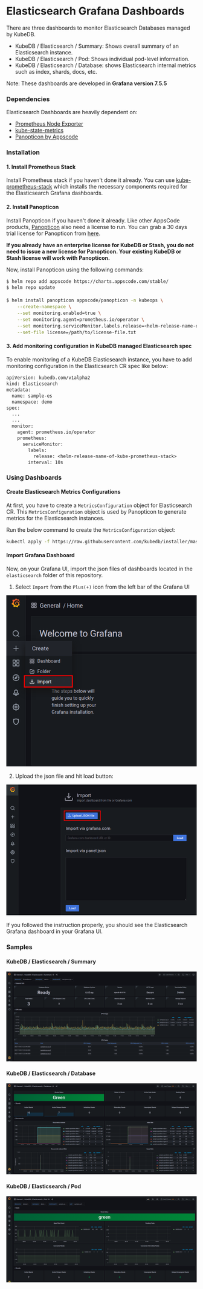 # Elasticsearch Grafana Dashboards

There are three dashboards to monitor Elasticsearch Databases managed by KubeDB.

- KubeDB / Elasticsearch / Summary: Shows overall summary of an Elasticsearch instance.
- KubeDB / Elasticsearch / Pod: Shows individual pod-level information.
- KubeDB / Elasticsearch / Database: shows Elasticsearch internal metrics such as index, shards, docs, etc.

Note: These dashboards are developed in **Grafana version 7.5.5**

### Dependencies

Elasticsearch Dashboards are heavily dependent on:

- [Prometheus Node Exporter](https://github.com/prometheus/node_exporter)
- [kube-state-metrics](https://github.com/kubernetes/kube-state-metrics)
- [Panopticon by Appscode](https://blog.byte.builders/post/introducing-panopticon/)


### Installation

#### 1. Install Prometheus Stack

Install Prometheus stack if you haven't done it already. You can use [kube-prometheus-stack](https://artifacthub.io/packages/helm/prometheus-community/kube-prometheus-stack) which installs the necessary components required for the Elasticsearch Grafana dashboards.

#### 2. Install Panopticon

Install Panopticon if you haven't done it already. Like other AppsCode products, [Panopticon](https://blog.byte.builders/post/introducing-panopticon/) also need a license to run. You can grab a 30 days trial license for Panopticon from [here](https://license-issuer.appscode.com/?p=panopticon-enterprise).

**If you already have an enterprise license for KubeDB or Stash, you do not need to issue a new license for Panopticon. Your existing KubeDB or Stash license will work with Panopticon.**

Now, install Panopticon using the following commands:

```bash
$ helm repo add appscode https://charts.appscode.com/stable/
$ helm repo update

$ helm install panopticon appscode/panopticon -n kubeops \
    --create-namespace \
    --set monitoring.enabled=true \
    --set monitoring.agent=prometheus.io/operator \
    --set monitoring.serviceMonitor.labels.release=<helm-release-name-of-kube-prometheus-stack> \
    --set-file license=/path/to/license-file.txt
```

#### 3. Add monitoring configuration in KubeDB managed Elasticsearch spec

To enable monitoring of a KubeDB Elasticsearch instance, you have to add monitoring configuration in the Elasticsearch CR spec like below:

```
apiVersion: kubedb.com/v1alpha2
kind: Elasticsearch
metadata:
  name: sample-es
  namespace: demo
spec:
  ...
  ...
  monitor:
    agent: prometheus.io/operator
    prometheus:
      serviceMonitor:
        labels:
          release: <helm-release-name-of-kube-prometheus-stack>
        interval: 10s
```

### Using Dashboards

#### Create Elasticsearch Metrics Configurations

At first, you have to create a `MetricsConfiguration` object for Elasticsearch CR. This `MetricsConfiguration` object is used by Panopticon to generate metrics for the Elasticsearch instances.

Run the below command to create the `MetricsConfiguration` object:

```bash
kubectl apply -f https://raw.githubusercontent.com/kubedb/installer/master/charts/kubedb-metrics/templates/metricsconfig-kubedb-com-elasticsearch.yaml
```

#### Import Grafana Dashboard

Now, on your Grafana UI, import the json files of dashboards located in the `elasticsearch` folder of this repository.


1. Select `Import` from the `Plus(+)` icon from the left bar of the Grafana UI

![Import New Dashboard](/elasticsearch/images/import_dashboard_1.png)

2. Upload the json file and hit load button:

![Upload Dashboard JSON](/elasticsearch/images/import_dashboard_2.png)


If you followed the instruction properly, you should see the Elasticsearch Grafana dashboard in your Grafana UI.

### Samples

####  KubeDB / Elasticsearch / Summary

![KubeDB / Elasticsearch / Summary](/elasticsearch/images/kubedb-elasticsearch-summary.png)

#### KubeDB / Elasticsearch / Database

![KubeDB / Elasticsearch / Database](/elasticsearch/images/kubedb-elasticsearch-database.png)

#### KubeDB / Elasticsearch / Pod

![KubeDB / Elasticsearch / Pod](/elasticsearch/images/kubedb-elasticsearch-pod.png)